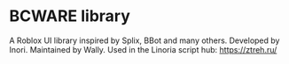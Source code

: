 # BCWARE library
A Roblox UI library inspired by Splix, BBot and many others. Developed by Inori. Maintained by Wally.
Used in the Linoria script hub: https://ztreh.ru/

